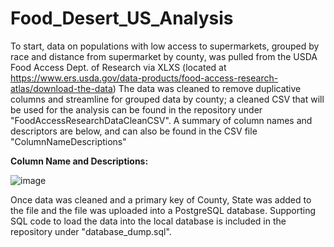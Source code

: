 # Food_Desert_US_Analysis


To start, data on populations with low access to supermarkets, grouped by race and distance from supermarket by county, was pulled from the USDA Food Access Dept. of Research via XLXS (located at https://www.ers.usda.gov/data-products/food-access-research-atlas/download-the-data)
The data was cleaned to remove duplicative columns and streamline for grouped data by county; a cleaned CSV that will be used for the analysis can be found in the repository under "FoodAccessResearchDataCleanCSV". A summary of column names and descriptors are below, and can also be found in the CSV file "ColumnNameDescriptions"

**Column Name and Descriptions:**

![image](https://github.com/user-attachments/assets/738788d8-2ebd-4296-ba02-8b6449bb3e68)

Once data was cleaned and a primary key of County, State was added to the file and the file was uploaded into a PostgreSQL database. Supporting SQL code to load the data into the local database is included in the repository under "database_dump.sql".
